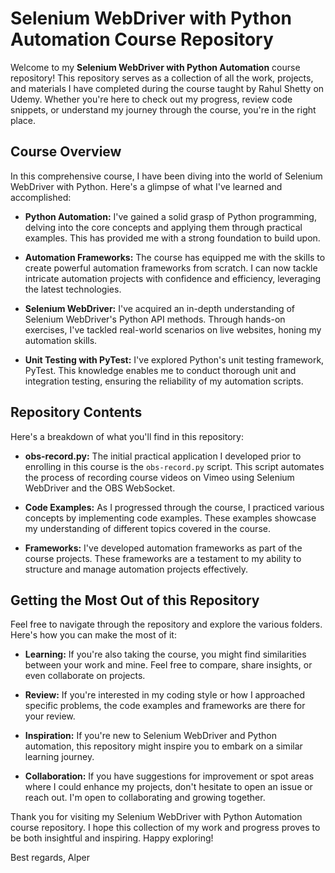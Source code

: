 # Selenium WebDriver with Python Automation Course Repository

Welcome to my **Selenium WebDriver with Python Automation** course repository! This repository serves as a collection of all the work, projects, and materials I have completed during the course taught by Rahul Shetty on Udemy. Whether you're here to check out my progress, review code snippets, or understand my journey through the course, you're in the right place.

## Course Overview

In this comprehensive course, I have been diving into the world of Selenium WebDriver with Python. Here's a glimpse of what I've learned and accomplished:

- **Python Automation:** I've gained a solid grasp of Python programming, delving into the core concepts and applying them through practical examples. This has provided me with a strong foundation to build upon.

- **Automation Frameworks:** The course has equipped me with the skills to create powerful automation frameworks from scratch. I can now tackle intricate automation projects with confidence and efficiency, leveraging the latest technologies.

- **Selenium WebDriver:** I've acquired an in-depth understanding of Selenium WebDriver's Python API methods. Through hands-on exercises, I've tackled real-world scenarios on live websites, honing my automation skills.

- **Unit Testing with PyTest:** I've explored Python's unit testing framework, PyTest. This knowledge enables me to conduct thorough unit and integration testing, ensuring the reliability of my automation scripts.

## Repository Contents

Here's a breakdown of what you'll find in this repository:

- **obs-record.py:** The initial practical application I developed prior to enrolling in this course is the `obs-record.py` script. This script automates the process of recording course videos on Vimeo using Selenium WebDriver and the OBS WebSocket.

- **Code Examples:** As I progressed through the course, I practiced various concepts by implementing code examples. These examples showcase my understanding of different topics covered in the course.

- **Frameworks:** I've developed automation frameworks as part of the course projects. These frameworks are a testament to my ability to structure and manage automation projects effectively.

## Getting the Most Out of this Repository

Feel free to navigate through the repository and explore the various folders. Here's how you can make the most of it:

- **Learning:** If you're also taking the course, you might find similarities between your work and mine. Feel free to compare, share insights, or even collaborate on projects.

- **Review:** If you're interested in my coding style or how I approached specific problems, the code examples and frameworks are there for your review.

- **Inspiration:** If you're new to Selenium WebDriver and Python automation, this repository might inspire you to embark on a similar learning journey.

- **Collaboration:** If you have suggestions for improvement or spot areas where I could enhance my projects, don't hesitate to open an issue or reach out. I'm open to collaborating and growing together.

Thank you for visiting my Selenium WebDriver with Python Automation course repository. I hope this collection of my work and progress proves to be both insightful and inspiring. Happy exploring!

Best regards,
Alper 
